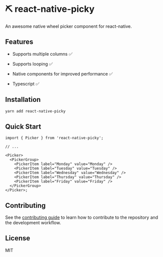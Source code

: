 # ⛏️ react-native-picky

An awesome native wheel picker component for react-native.

## Features

- Supports multiple columns ✅

- Supports looping ✅

- Native components for improved performance ✅

- Typescript ✅

## Installation

```sh
yarn add react-native-picky
```

## Quick Start

```tsx
import { Picker } from 'react-native-picky';

// ...

<Picker>
  <PickerGroup>
    <PickerItem label="Monday" value="Monday" />
    <PickerItem label="Tuesday" value="Tuesday" />
    <PickerItem label="Wednesday" value="Wednesday" />
    <PickerItem label="Thursday" value="Thursday" />
    <PickerItem label="Friday" value="Friday" />
  </PickerGroup>
</Picker>;
```

## Contributing

See the [contributing guide](CONTRIBUTING.md) to learn how to contribute to the repository and the development workflow.

## License

MIT
